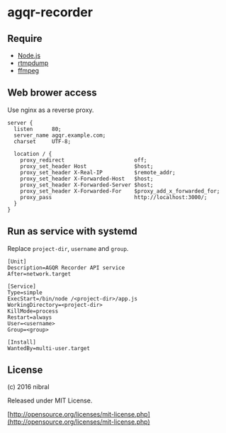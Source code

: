 agqr-recorder
====

Require
----

* [Node.js](https://nodejs.org/)
* [rtmpdump](https://rtmpdump.mplayerhq.hu/)
* [ffmpeg](https://www.ffmpeg.org/)

Web brower access
----

Use nginx as a reverse proxy.

```
server {
  listen      80;
  server_name agqr.example.com;
  charset     UTF-8;

  location / {
    proxy_redirect                      off;
    proxy_set_header Host               $host;
    proxy_set_header X-Real-IP          $remote_addr;
    proxy_set_header X-Forwarded-Host   $host;
    proxy_set_header X-Forwarded-Server $host;
    proxy_set_header X-Forwarded-For    $proxy_add_x_forwarded_for;
    proxy_pass                          http://localhost:3000/;
  }
}
```

Run as service with systemd
----

Replace `project-dir`, `username` and `group`.

```
[Unit]
Description=AGQR Recorder API service
After=network.target

[Service]
Type=simple
ExecStart=/bin/node /<project-dir>/app.js
WorkingDirectory=<project-dir>
KillMode=process
Restart=always
User=<username>
Group=<group>

[Install]
WantedBy=multi-user.target
```

License
----

(c) 2016 nibral

Released under MIT License.

[http://opensource.org/licenses/mit-license.php](http://opensource.org/licenses/mit-license.php)
